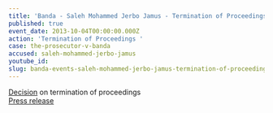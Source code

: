 ```yaml
---
title: 'Banda - Saleh Mohammed Jerbo Jamus - Termination of Proceedings '
published: true
event_date: 2013-10-04T00:00:00.000Z
action: 'Termination of Proceedings '
case: the-prosecutor-v-banda
accused: saleh-mohammed-jerbo-jamus
youtube_id:
slug: banda-events-saleh-mohammed-jerbo-jamus-termination-of-proceedings-
---
```



[Decision](https://www.icc-cpi.int/CourtRecords/CR2013_06637.PDF) on termination of proceedings
<br>[Press release](https://www.icc-cpi.int/Pages/item.aspx?name=pr950)
